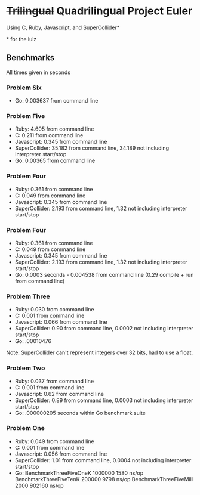 # ~~Trilingual~~ Quadrilingual Project Euler

Using C, Ruby, Javascript, and SuperCollider*

\* for the lulz

## Benchmarks

All times given in seconds

### Problem Six
* Go: 0.003637 from command line

### Problem Five
* Ruby: 4.605 from command line
* C: 0.211 from command line
* Javascript: 0.345 from command line
* SuperCollider: 35.182 from command line, 34.189 not including
  interpreter start/stop
* Go: 0.00365 from command line

### Problem Four
* Ruby: 0.361 from command line
* C: 0.049 from command line
* Javascript: 0.345 from command line
* SuperCollider: 2.193 from command line, 1.32 not including
  interpreter start/stop

### Problem Four
* Ruby: 0.361 from command line
* C: 0.049 from command line
* Javascript: 0.345 from command line
* SuperCollider: 2.193 from command line, 1.32 not including
  interpreter start/stop
* Go: 0.0003 seconds - 0.004538 from command line
    (0.29 compile + run from command line)

### Problem Three
* Ruby: 0.030 from command line
* C: 0.001 from command line
* Javascript: 0.066 from command line
* SuperCollider: 0.90 from command line, 0.0002 not including
  interpreter start/stop
* Go: .00010476

Note: SuperCollider can't represent integers over 32 bits, had to use
a float.

### Problem Two
* Ruby: 0.037 from command line
* C: 0.001 from command line
* Javascript: 0.62 from command line
* SuperCollider: 0.89 from command line, 0.0003 not including
  interpreter start/stop
* Go: .000000205 seconds within Go benchmark suite

### Problem One
* Ruby: 0.049 from command line
* C: 0.001 from command line
* Javascript: 0.056 from command line
* SuperCollider: 1.01 from command line, 0.0004 not including
  interpreter start/stop
* Go:
BenchmarkThreeFiveOneK	 1000000	      1580 ns/op
BenchmarkThreeFiveTenK	  200000	      9798 ns/op
BenchmarkThreeFiveMill	    2000	    902160 ns/op

